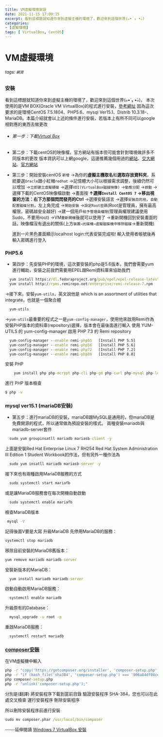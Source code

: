 ```yaml
---
title: VM虛擬環境架設
date: 2021-11-15 17:00:15
excerpt: 看到這標題就知道你來到虛擬主機的環境了，歡迎來到這個世界(๑•́ ₃ •̀๑)
categories: 
- [虛擬環境]
tags: [ VirtualBox, CentOS]
---
```


# VM虛擬環境
###### tags: `網頁`

### 安裝
看到這標題就知道你來到虛擬主機的環境了，歡迎來到這個世界(๑•́ ₃ •̀๑)，
本次使用的是VM BOX(Oracle VM VirtualBox)的程式進行安裝，[參考網址](https://yiling0308.pixnet.net/blog/post/358163087)
因為這次要求的是環境CentOS 7.5.1804、PHP5.6、mysql Ver15.1、Distrib 10.3.18-、MariaDB。本篇介紹就會以上述的條件進行安裝，若版本上有所不同可以google相對應的東西去做更改

* ###### 第一步：下載[Virtual Box](https://www.virtualbox.org/)

* 第二步：下載centOS的映像檔，官方網站有版本但可能會針對環境做許多不同版本的更改
   版本資訊可以上網google，這邊推薦幾個用過的[網站](http://ftp.jaist.ac.jp/pub/Linux/CentOS-vault/7.5.1804/isos/x86_64/)、[交大網站](https://centos.cs.nctu.edu.tw/)、[官方網站](https://wiki.centos.org/Download)

* 第三步：開始安裝centOS
  `新增`
  →為你的**虛擬主機取名**和**選取存放資料夾**，系統要選`Oracle`跟小紅帽`redhat`
  →記憶體大小可以根據需求調整，後續仍然可以增加
  →`立即建立虛擬硬碟`
  →選擇`VDI(VirtualBox磁碟映像)`
  →`動態分配`
  →`啟動`
  →選擇下載的CentOS映像檔啟動
  →畫面按 **↑**選擇`Install CentOS 7`
  →移出視窗的方法：**右下方**那個閃閃發亮的**Ctrl**
  →選擇安裝語言
  →選擇`安裝目的地`，`自動配置磁碟分割`，左上角完成
  →`開始安裝`
  →`設定Root密碼`(Root是管理員，擁有最高權限，密碼越安全越好)
  →建一個用戶`給予管理員權限`(管理員權限建議使用Sudo，不要用root)
  →VM`重新開機`後就可以使用了
  →重新開機回到安裝畫面的話，映像檔沒有退出的關係(上方`裝置→光碟機→虛擬磁碟機中移除磁碟`→重新開機)

  進到一片黑色畫面顯示localhost login:代表安裝完成啦!
  輸入使用者帳號後再輸入密碼進行登入

### PHP5.6
  * 第四步：先安裝PHP的環境，這次要安裝的php是5.6版本，我們會需要yum進行輔助，安裝之前我們需要用EPEL跟Remi資料庫來協助我們
  ```cmd
    yum install https://dl.fedoraproject.org/pub/epel/epel-release-latest-7.noarch.rpm
    yum install http://rpms.remirepo.net/enterprise/remi-release-7.rpm
  ```
  →接下來，安裝`yum-utils`，英文說他是 which is an assortment of utilities that integrate，也就是一個聚合體
  ```cmd
    yum-utils
  ```
  →`yum-utils`最重要的程式之一是`yum-config-manager`，使用他來啟用Remi作為安裝PHP版本的資料庫(repository)選擇，版本會在最後面進行輸入
  使用 YUM-UTILS 的 yum-config-manager 啟用 PHP 7.3 的 Remi repository
  ```cmd
    yum-config-manager --enable remi-php55   [Install PHP 5.5]
    yum-config-manager --enable remi-php56   [Install PHP 5.6]
    yum-config-manager --enable remi-php72   [Install PHP 7.2]
    yum-config-manager --enable remi-php80   [Install PHP 8.0]
  ```
  安裝 PHP
  ```cmd
      yum install php php-mcrypt php-cli php-gd php-curl php-mysql php-ldap php-zip php-fileinfo
  ```
  進行 PHP 版本檢查
  ```cmd
  $ php -v
  ```

### mysql ver15.1 (mariaDB安裝)
  * 第五步：進行mariaDB的安裝，mariaDB跟MySQL是通用的，但mariaDB是免費開源的程式，所以通常做為預設安裝的樣式。
  兩種安裝mariadb與mariadb-server套件
  ```cmd
    sudo yum groupinsatll mariadb mariasb-client -y
  ```
  上面是安裝Red Hat Enterprise Linux 7 RH254 Red Hat System Administration III Edition 1 Student Workbook的作法，但有另外一種作法為
  ```cmd
    sudo yum insatll mariadb mariasb-server -y
  ```

  接下來也有兩種啟用MariaDB服務的方式
  ```cmd
    sudo systemctl start mariafb
  ```
  或是讓MariaDB服務會在每次開機自動啟動
  ```cmd
    sudo systemctl enable mariafb
  ```
  
  檢查MariaDB版本
  ```cmd
   mysql -V
   ```
   記得後面V要是大寫
    升級MariaDB
      先停用MariaDB的服務：
      
```cmd
systemctl stop mariadb
```

移除目前安裝的MariaDB舊版本：
```cmd
yum remove mariadb mariadb-server
```

安裝新版本的MariaDB：
```cmd
  yum install mariadb mariadb-server
```

啟動自動啟用MariaDB服務：
```cmd
  systemctl enable mariadb
```

升級原有的Database：
```cmd
  mysql_upgrade -u root -p
```

重啟MariaDB服務：
```cmd
  systemctl restart mariadb
```

### [composer安裝](https://getcomposer.org/download/)
在VM虛擬機中輸入
```cmd
php -r "copy('https://getcomposer.org/installer', 'composer-setup.php');"
php -r "if (hash_file('sha384', 'composer-setup.php') === '906a84df04cea2aa72f40b5f787e49f22d4c2f19492ac310e8cba5b96ac8b64115ac402c8cd292b8a03482574915d1a8') { echo 'Installer verified'; } else { echo 'Installer corrupt'; unlink('composer-setup.php'); } echo PHP_EOL;"
php composer-setup.php
php -r "unlink('composer-setup.php');"
```

分別是(翻譯)
將安裝程序下載到當前目錄
驗證安裝程序 SHA-384，您也可以在此處交叉檢查
運行安裝程序
刪除安裝程序

所以刪除安裝程序前進行安裝
```cmd
sudo mv composer.phar /usr/local/bin/composer
```

-----延伸閱讀
[Windows 7 VirtualBox 安裝](https://shian420.pixnet.net/blog/post/329440572-%E5%BB%BA%E7%AB%8B%E8%99%9B%E6%93%AC%E7%92%B0%E5%A2%83)

